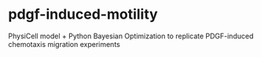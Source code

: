 # pdgf-induced-motility
PhysiCell model + Python Bayesian Optimization to replicate PDGF-induced chemotaxis migration experiments
